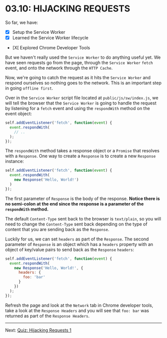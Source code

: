 # 03.10: HIJACKING REQUESTS
So far, we have:

  - [X] Setup the Service Worker
  - [X] Learned the Service Worker lifecycle
  - [X[ Explored Chrome Developer Tools
  
But we haven't really used the `Service Worker` to do anything useful yet. We have seen requests go from the page, through the `Service Worker` `fetch` event, and onto the network through the `HTTP Cache`.

Now, we're going to catch the request as it hits the `Service Worker` and respond ourselves so nothing goes to the network. This is an important step in going `offline first`.

Over in the `Service Worker` script file located at `public/js/sw/index.js`, we will tell the browser that the `Service Worker` is going to handle the request by listening for a `fetch` event and using the `respondWith` method on the event object:

```js
self.addEventListener('fetch', function(event) {
  event.respondWith(
    // ..
  );
});
```

The `respondWith` method takes a response object or a `Promise` that resolves with a `Response`. One way to create a `Response` is to create a new `Response` instance:

```js
self.addEventListener('fetch', function(event) {
  event.respondWith(
    new Response('Hello, World!')
  )
});
```

The first parameter of `Response` is the body of the response. **Notice there is no semi-colon at the end since the response is a parameter of the `respondWith` method.**

The default `Content-Type` sent back to the browser is `text/plain`, so you will need to change the `Content-Type` sent back depending on the type of content that you are sending back as the `Response`.

Luckily for us, we can set `headers` as part of the `Response`. The second parameter of `Response` is an object which has a `headers` property with an object of key/value pairs to send back as the `Response` `headers`:

```js
self.addEventListener('fetch', function(event) {
  event.respondWith(
    new Response('Hello, World!', {
      headers: {
        foo: 'bar'
      }
    })
  );
});
```

Refresh the page and look at the `Network` tab in Chrome developer tools, take a look at the `Response Headers` and you will see that `foo: bar` was returned as part of the `Response Headers`.

- - -

Next: [Quiz: Hijacking Requests 1](./11-quiz-hijacking-requests-1.md)
